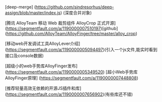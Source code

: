 
[deep-merge]
(https://github.com/sindresorhus/deep-assign/blob/master/index.js) (深度合并对象)

[腾讯 AlloyTeam 移动 Web 裁剪组件 AlloyCrop 正式开源]
(https://segmentfault.com/a/1190000007510197)[github]
(https://github.com/AlloyTeam/AlloyFinger/tree/master/alloy_crop)

[移动web开发调试工具AlloyLever介绍]
(https://segmentfault.com/a/1190000005094497)(引入一个js文件,能实时看到接口及console数据)

[超级小的web手势库AlloyFinger发布]
(https://segmentfault.com/a/1190000005349520)
[超小Web手势库AlloyFinger原理]
(https://segmentfault.com/a/1190000007448808)

[推荐轻量高效无依赖的开源JS插件和库]
(https://segmentfault.com/a/1190000007656902)(有些库还不错)
